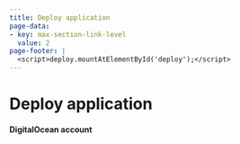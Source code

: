 ```yaml
---
title: Deploy application
page-data:
- key: max-section-link-level
  value: 2
page-footer: |
  <script>deploy.mountAtElementById('deploy');</script>
---
```



Deploy application
===================

#### DigitalOcean account

<div id="deploy">
</div>
